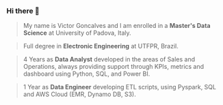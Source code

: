 ### Hi there 👋

> My name is Victor Goncalves and I am enrolled in a **Master's Data Science** at University of Padova, Italy.

> Full degree in **Electronic Engineering** at UTFPR, Brazil.

> 4 Years as **Data Analyst** developed in the areas of Sales and Operations, always providing support through KPIs, metrics and dashboard using Python, SQL, and Power BI.

> 1 Year as **Data Engineer** developing ETL scripts, using Pyspark, SQL and AWS Cloud (EMR, Dynamo DB, S3).
